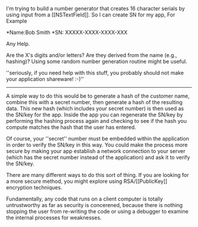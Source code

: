 I'm trying to build a number generator that creates 16 character serials by using input from a [[NSTextField]]. So I can create SN for my app,
For Example

*Name:Bob Smith
*SN: XXXXX-XXXX-XXXX-XXX

Any Help.


Are the X's digits and/or letters?  Are they derived from the name (e.g., hashing)?  Using some random number generation routine might be useful.

''seriously, if you need help with this stuff, you probably should not make your application shareware! :-)''

----

A simple way to do this would be to generate a hash of the customer name, combine this with a secret number, then generate a hash of the resulting data. This new hash (which includes your secret number) is then used as the SN/key for the app. Inside the app you can regenerate the SN/key by performing the hashing process again and checking to see if the hash you compute matches the hash that the user has entered.

Of course, your ''secret'' number must be embedded within the application in order to verify the SN/key in this way. You could make the process more secure by making your app establish a network connection to your server (which has the secret number instead of the application) and ask it to verify the SN/key.

There are many different ways to do this sort of thing. If you are looking for a more secure method, you might explore using RSA/[[PublicKey]] encryption techniques.

Fundamentally, any code that runs on a client computer is totally untrustworthy as far as security is concerened, because there is nothing stopping the user from re-writing the code or using a debugger to examine the internal processes for weaknesses.